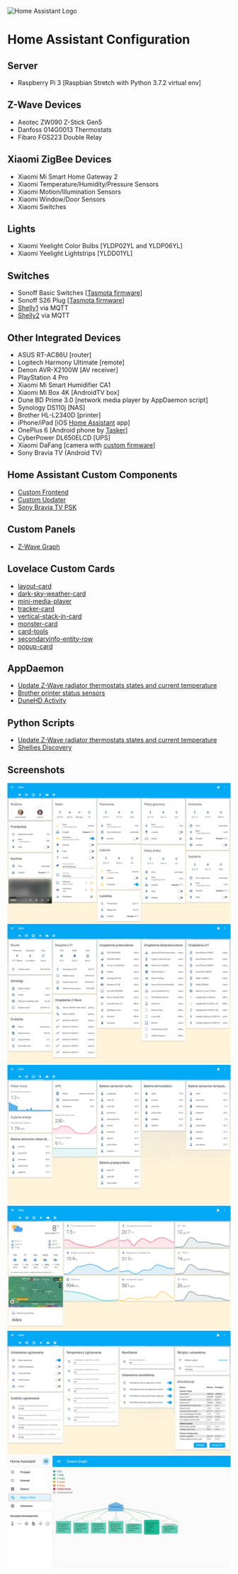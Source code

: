![Home Assistant Logo](https://github.com/brianjking/hass-config/blob/master/images/hass.png "Home Assistant Logo")

# Home Assistant Configuration

## Server

* Raspberry Pi 3 [Raspbian Stretch with Python 3.7.2 virtual env]

## Z-Wave Devices

* Aeotec ZW090 Z-Stick Gen5
* Danfoss 014G0013 Thermostats
* Fibaro FGS223 Double Relay

## Xiaomi ZigBee Devices

* Xiaomi Mi Smart Home Gateway 2
* Xiaomi Temperature/Humidity/Pressure Sensors
* Xiaomi Motion/Illumination Sensors
* Xiaomi Window/Door Sensors
* Xiaomi Switches

## Lights

* Xiaomi Yeelight Color Bulbs [YLDP02YL and YLDP06YL]
* Xiaomi Yeelight Lightstrips [YLDD01YL]

## Switches

* Sonoff Basic Switches [[Tasmota firmware](https://github.com/arendst/Sonoff-Tasmota)]
* Sonoff S26 Plug [[Tasmota firmware](https://github.com/arendst/Sonoff-Tasmota)]
* [Shelly1](https://shelly.cloud/shelly1-open-source/) via MQTT
* [Shelly2](https://shelly.cloud/shelly2/) via MQTT

## Other Integrated Devices

* ASUS RT-AC86U [router]
* Logitech Harmony Ultimate [remote]
* Denon AVR-X2100W [AV receiver]
* PlayStation 4 Pro
* Xiaomi Mi Smart Humidifier CA1
* Xiaomi Mi Box 4K [AndroidTV box]
* Dune BD Prime 3.0 [network media player by AppDaemon script]
* Synology DS110j [NAS]
* Brother HL-L2340D [printer]
* iPhone/iPad [iOS [Home Assistant](https://itunes.apple.com/us/app/home-assistant-companion/id1099568401) app]
* OnePlus 6 [Android phone by [Tasker](https://play.google.com/store/apps/details?id=net.dinglisch.android.taskerm)]
* CyberPower DL650ELCD [UPS]
* Xiaomi DaFang [camera with [custom firmware](https://github.com/EliasKotlyar/Xiaomi-Dafang-Hacks)]
* Sony Bravia TV (Android TV) 

## Home Assistant Custom Components

* [Custom Frontend](https://github.com/home-assistant/home-assistant/pull/10783)
* [Custom Updater](https://github.com/custom-components/custom_updater)
* [Sony Bravia TV PSK](https://github.com/custom-components/media_player.braviatv_psk)

## Custom Panels

* [Z-Wave Graph](https://gist.github.com/AdamNaj/cbf4d792a22f443fe9d354e4dca4de00)

## Lovelace Custom Cards

* [layout-card](https://github.com/thomasloven/lovelace-layout-card)
* [dark-sky-weather-card](https://github.com/iammexx/home-assistant-config/tree/master/ui/darksky)
* [mini-media-player](https://github.com/kalkih/mini-media-player)
* [tracker-card](https://github.com/custom-cards/tracker-card)
* [vertical-stack-in-card](https://github.com/custom-cards/vertical-stack-in-card)
* [monster-card](https://community.home-assistant.io/t/lovelace-bringing-back-entity-filter-monster-card/58701)
* [card-tools](https://github.com/thomasloven/lovelace-card-tools)
* [secondaryinfo-entity-row](https://github.com/MizterB/lovelace-secondaryinfo-entity-row)
* [popup-card](https://github.com/thomasloven/lovelace-popup-card)

## AppDaemon

* [Update Z-Wave radiator thermostats states and current temperature](https://github.com/bieniu/home-assistant-config/blob/master/apps/thermostats_update.py)
* [Brother printer status sensors](https://github.com/bieniu/home-assistant-config/blob/master/apps/brother_printer_status.py)
* [DuneHD Activity](https://github.com/bieniu/home-assistant-config/blob/master/apps/dune_activity.py)

## Python Scripts

* [Update Z-Wave radiator thermostats states and current temperature](https://github.com/bieniu/home-assistant-config/blob/master/python_scripts/thermostat_update.py)
* [Shellies Discovery](https://github.com/bieniu/home-assistant-config/blob/master/python_scripts/shellies_discovery.py)

## Screenshots

![HA Overview](https://github.com/bieniu/home-assistant-config/blob/master/screenshots/HA-overview.png)
![HA Network](https://github.com/bieniu/home-assistant-config/blob/master/screenshots/HA-network.png)
![HA Energy](https://github.com/bieniu/home-assistant-config/blob/master/screenshots/HA-energy.png)
![HA Climate](https://github.com/bieniu/home-assistant-config/blob/master/screenshots/HA-climate.png)
![HA Settings](https://github.com/bieniu/home-assistant-config/blob/master/screenshots/HA-settings.png)
![HA ZWave](https://github.com/bieniu/home-assistant-config/blob/master/screenshots/HA-zwave.png)

